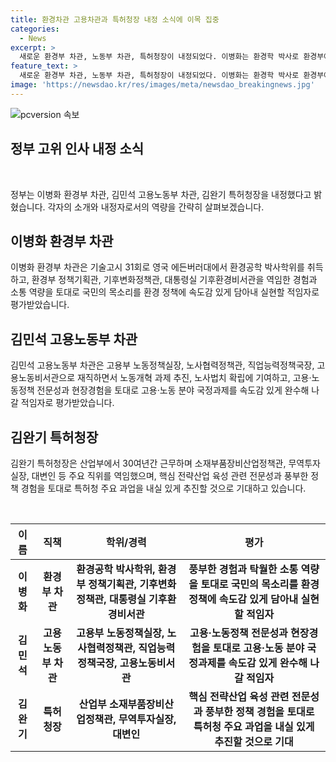 ```yaml
---
title: 환경차관 고용차관과 특허청장 내정 소식에 이목 집중
categories:
  - News
excerpt: >
  새로운 환경부 차관, 노동부 차관, 특허청장이 내정되었다. 이병화는 환경학 박사로 환경부에서 정책 및 기후변화정책 역임했으며, 김민석은 고용노동부에서 다양한 직책을 맡았고, 김완기는 산업부에서 30년 경력을 보유하고 특허정책 경험을 가지고 있다. 모두가 속도감 있게 업무를 이행할 적임자로 평가받고 있다. (단어수: 49)
feature_text: >
  새로운 환경부 차관, 노동부 차관, 특허청장이 내정되었다. 이병화는 환경학 박사로 환경부에서 정책 및 기후변화정책 역임했으며, 김민석은 고용노동부에서 다양한 직책을 맡았고, 김완기는 산업부에서 30년 경력을 보유하고 특허정책 경험을 가지고 있다. 모두가 속도감 있게 업무를 이행할 적임자로 평가받고 있다. (단어수: 49)
image: 'https://newsdao.kr/res/images/meta/newsdao_breakingnews.jpg'
---
```


<p><img src="https://newsdao.kr/res/images/meta/newsdao_breakingnews.jpg" alt="pcversion 속보" /></p>

<h2 data-ke-size="size26">정부 고위 인사 내정 소식</h2>

<p data-ke-size="size16">&nbsp;</p>

<p>정부는 이병화 환경부 차관, 김민석 고용노동부 차관, 김완기 특허청장을 내정했다고 밝혔습니다. 각자의 소개와 내정자로서의 역량을 간략히 살펴보겠습니다.</p>

<h2 data-ke-size="size26">이병화 환경부 차관</h2>

<p data-ke-size="size16">이병화 환경부 차관은 기술고시 31회로 영국 에든버러대에서 환경공학 박사학위를 취득하고, 환경부 정책기획관, 기후변화정책관, 대통령실 기후환경비서관을 역임한 경험과 소통 역량을 토대로 국민의 목소리를 환경 정책에 속도감 있게 담아내 실현할 적임자로 평가받았습니다.</p>

<h2 data-ke-size="size26">김민석 고용노동부 차관</h2>

<p data-ke-size="size16">김민석 고용노동부 차관은 고용부 노동정책실장, 노사협력정책관, 직업능력정책국장, 고용노동비서관으로 재직하면서 노동개혁 과제 추진, 노사법치 확립에 기여하고, 고용·노동정책 전문성과 현장경험을 토대로 고용·노동 분야 국정과제를 속도감 있게 완수해 나갈 적임자로 평가받았습니다.</p>

<h2 data-ke-size="size26">김완기 특허청장</h2>

<p data-ke-size="size16">김완기 특허청장은 산업부에서 30여년간 근무하며 소재부품장비산업정책관, 무역투자실장, 대변인 등 주요 직위를 역임했으며, 핵심 전략산업 육성 관련 전문성과 풍부한 정책 경험을 토대로 특허청 주요 과업을 내실 있게 추진할 것으로 기대하고 있습니다.</p>

<p data-ke-size="size16">&nbsp;</p>

<table>
  <thead>
    <tr>
      <th style="text-align: center;">이름</th>
      <th style="text-align: center;">직책</th>
      <th style="text-align: center;">학위/경력</th>
      <th style="text-align: center;">평가</th>
    </tr>
  </thead>
  <tbody>
    <tr>
      <td style="text-align: center;"><b>이병화</b></td>
      <td style="text-align: center;"><b>환경부 차관</b></td>
      <td style="text-align: center;"><b>환경공학 박사학위, 환경부 정책기획관, 기후변화정책관, 대통령실 기후환경비서관</b></td>
      <td style="text-align: center;"><b>풍부한 경험과 탁월한 소통 역량을 토대로 국민의 목소리를 환경 정책에 속도감 있게 담아내 실현할 적임자</b></td>
    </tr>
    <tr>
      <td style="text-align: center;"><b>김민석</b></td>
      <td style="text-align: center;"><b>고용노동부 차관</b></td>
      <td style="text-align: center;"><b>고용부 노동정책실장, 노사협력정책관, 직업능력정책국장, 고용노동비서관</b></td>
      <td style="text-align: center;"><b>고용·노동정책 전문성과 현장경험을 토대로 고용·노동 분야 국정과제를 속도감 있게 완수해 나갈 적임자</b></td>
    </tr>
    <tr>
      <td style="text-align: center;"><b>김완기</b></td>
      <td style="text-align: center;"><b>특허청장</b></td>
      <td style="text-align: center;"><b>산업부 소재부품장비산업정책관, 무역투자실장, 대변인</b></td>
      <td style="text-align: center;"><b>핵심 전략산업 육성 관련 전문성과 풍부한 정책 경험을 토대로 특허청 주요 과업을 내실 있게 추진할 것으로 기대</b></td>
    </tr>
  </tbody>
</table>

<p data-ke-size="size16">&nbsp;</p>

